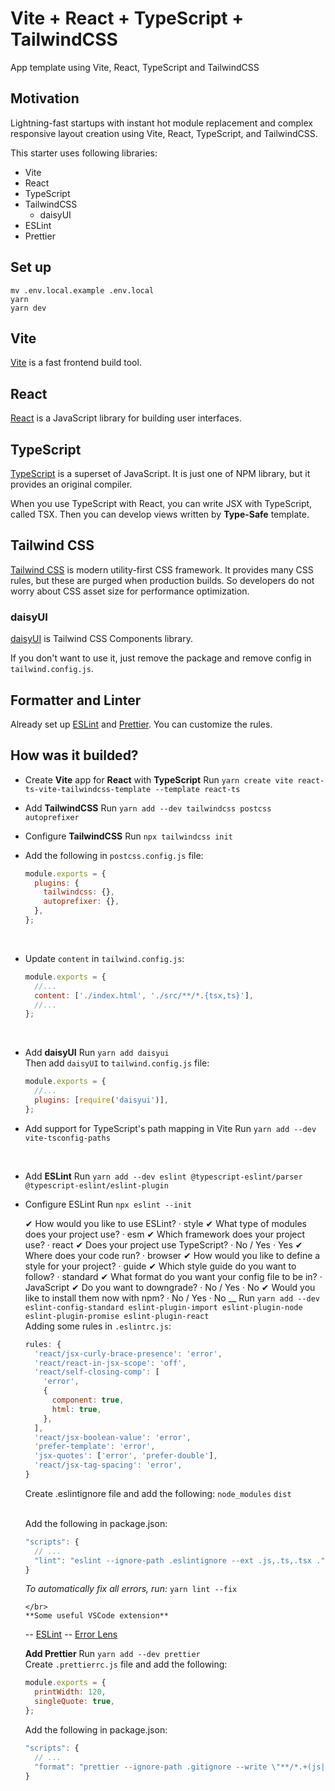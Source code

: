 # Vite + React + TypeScript + TailwindCSS

App template using Vite, React, TypeScript and TailwindCSS

## Motivation

Lightning-fast startups with instant hot module replacement and complex responsive layout creation using Vite, React, TypeScript, and TailwindCSS.

This starter uses following libraries:

- Vite
- React
- TypeScript
- TailwindCSS
  - daisyUI
- ESLint
- Prettier

## Set up

```shell
mv .env.local.example .env.local
yarn
yarn dev
```

## Vite

[Vite](https://vitejs.dev) is a fast frontend build tool.

## React

[React](https://es.reactjs.org) is a JavaScript library for building user interfaces.

## TypeScript

[TypeScript](https://www.typescriptlang.org) is a superset of JavaScript. It is just one of NPM library, but it provides an original compiler.

When you use TypeScript with React, you can write JSX with TypeScript, called TSX. Then you can develop views written by **Type-Safe** template.

## Tailwind CSS

[Tailwind CSS](https://tailwindcss.com) is modern utility-first CSS framework. It provides many CSS rules, but these are purged when production builds. So developers do not worry about CSS asset size for performance optimization.

### daisyUI

[daisyUI](https://daisyui.com/) is Tailwind CSS Components library.

If you don't want to use it, just remove the package and remove config in `tailwind.config.js`.

## Formatter and Linter

Already set up [ESLint](https://eslint.org/) and [Prettier](https://prettier.io/). You can customize the rules.

## How was it builded?

- Create **Vite** app for **React** with **TypeScript**
  Run `yarn create vite react-ts-vite-tailwindcss-template --template react-ts`
  </br>
- Add **TailwindCSS**
  Run `yarn add --dev tailwindcss postcss autoprefixer`
  </br>
- Configure **TailwindCSS**
  Run `npx tailwindcss init`
  </br>
- Add the following in `postcss.config.js` file:
  </br>

  ```js
  module.exports = {
    plugins: {
      tailwindcss: {},
      autoprefixer: {},
    },
  };
  ```

  </br>

- Update `content` in `tailwind.config.js`:
  </br>

  ```js
  module.exports = {
    //...
    content: ['./index.html', './src/**/*.{tsx,ts}'],
    //...
  };
  ```

  </br>

- Add **daisyUI**
  Run `yarn add daisyui`
  </br>
  Then add `daisyUI` to `tailwind.config.js` file:
  </br>

  ```js
  module.exports = {
    //...
    plugins: [require('daisyui')],
  };
  ```

- Add support for TypeScript's path mapping in Vite
  Run `yarn add --dev vite-tsconfig-paths`

 </br>

- Add **ESLint**
  Run `yarn add --dev eslint @typescript-eslint/parser @typescript-eslint/eslint-plugin`
  </br>
- Configure ESLint
  Run `npx eslint --init`

  ✔ How would you like to use ESLint? · style
  ✔ What type of modules does your project use? · esm
  ✔ Which framework does your project use? · react
  ✔ Does your project use TypeScript? · No / Yes · Yes
  ✔ Where does your code run? · browser
  ✔ How would you like to define a style for your project? · guide
  ✔ Which style guide do you want to follow? · standard
  ✔ What format do you want your config file to be in? · JavaScript
  ✔ Do you want to downgrade? · No / Yes · No
  ✔ Would you like to install them now with npm? · No / Yes · No
  \_\_
  Run `yarn add --dev eslint-config-standard eslint-plugin-import eslint-plugin-node eslint-plugin-promise eslint-plugin-react`
  </br>
  Adding some rules in `.eslintrc.js`:

  ```js
  rules: {
    'react/jsx-curly-brace-presence': 'error',
    'react/react-in-jsx-scope': 'off',
    'react/self-closing-comp': [
      'error',
      {
        component: true,
        html: true,
      },
    ],
    'react/jsx-boolean-value': 'error',
    'prefer-template': 'error',
    'jsx-quotes': ['error', 'prefer-double'],
    'react/jsx-tag-spacing': 'error',
  }
  ```

  Create .eslintignore file and add the following:
  `node_modules`
  `dist`

  </br>
  Add the following in package.json:

  ```js
  "scripts": {
    // ...
    "lint": "eslint --ignore-path .eslintignore --ext .js,.ts,.tsx ."
  }
  ```

  _To automatically fix all errors, run:_
  `yarn lint --fix`

      </br>
      **Some useful VSCode extension**

  -- [ESLint](https://marketplace.visualstudio.com/items?itemName=dbaeumer.vscode-eslint)
  -- [Error Lens](https://marketplace.visualstudio.com/items?itemName=usernamehw.errorlens)
  </br>

  **Add Prettier**
  Run `yarn add --dev prettier`
  </br>
  Create `.prettierrc.js` file and add the following:

  ```js
  module.exports = {
    printWidth: 120,
    singleQuote: true,
  };
  ```

  Add the following in package.json:

  ```js
  "scripts": {
    // ...
    "format": "prettier --ignore-path .gitignore --write \"**/*.+(js|ts|json)\""
  }
  ```
